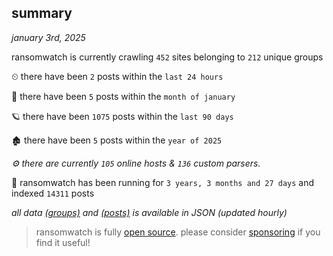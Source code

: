
## summary
_january 3rd, 2025_

ransomwatch is currently crawling `452` sites belonging to `212` unique groups

⏲ there have been `2` posts within the `last 24 hours`

🦈 there have been `5` posts within the `month of january`

🪐 there have been `1075` posts within the `last 90 days`

🏚 there have been `5` posts within the `year of 2025`

_⚙️ there are currently `105` online hosts & `136` custom parsers._

🦕 ransomwatch has been running for `3 years, 3 months and 27 days` and indexed `14311` posts

_all data  [(groups)](http://ransomwhat.telemetry.ltd/groups) and [(posts)](http://ransomwhat.telemetry.ltd/posts) is available in JSON (updated hourly)_

> ransomwatch is fully [open source](https://github.com/joshhighet/ransomwatch#ransomwatch--). please consider [sponsoring](https://github.com/sponsors/joshhighet) if you find it useful!
